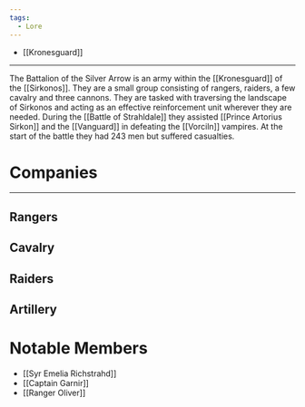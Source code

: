 ```yaml
---
tags:
  - Lore
---
```

- [[Kronesguard]]
---
The Battalion of the Silver Arrow is an army within the [[Kronesguard]] of the [[Sirkonos]]. They are a small group consisting of rangers, raiders, a few cavalry and three cannons. They are tasked with traversing the landscape of Sirkonos and acting as an effective reinforcement unit wherever they are needed. During the [[Battle of Strahldale]] they assisted [[Prince Artorius Sirkon]] and the [[Vanguard]] in defeating the [[Vorciln]] vampires. At the start of the battle they had 243 men but suffered casualties.
# Companies
---
## Rangers
## Cavalry
## Raiders
## Artillery
# Notable Members
- [[Syr Emelia Richstrahd]]
- [[Captain Garnir]]
- [[Ranger Oliver]]